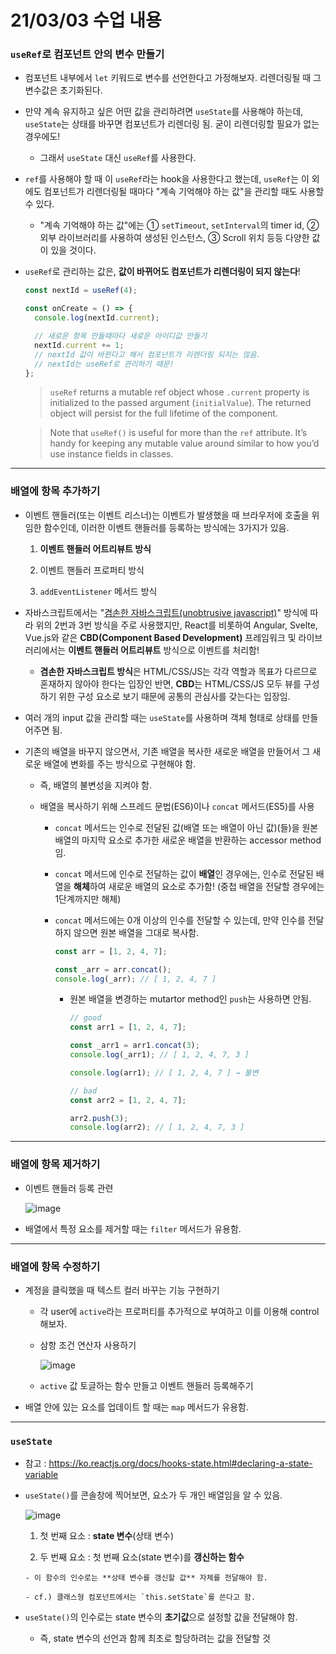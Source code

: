# 21/03/03 수업 내용
### `useRef`로 컴포넌트 안의 변수 만들기

- 컴포넌트 내부에서 `let` 키워드로 변수를 선언한다고 가정해보자. 리렌더링될 때 그 변수값은 초기화된다.

- 만약 계속 유지하고 싶은 어떤 값을 관리하려면 `useState`를 사용해야 하는데, `useState`는 상태를 바꾸면 컴포넌트가 리렌더링 됨. 굳이 리렌더링할 필요가 없는 경우에도!

  - 그래서 `useState` 대신 `useRef`를 사용한다.

- `ref`를 사용해야 할 때 이 `useRef`라는 hook을 사용한다고 했는데, `useRef`는 이 외에도 컴포넌트가 리렌더링될 때마다 "계속 기억해야 하는 값"을 관리할 때도 사용할 수 있다.

  - "계속 기억해야 하는 값"에는 ① `setTimeout`, `setInterval`의 timer id, ② 외부 라이브러리를 사용하여 생성된 인스턴스, ③ Scroll 위치 등등 다양한 값이 있을 것이다.

- `useRef`로 관리하는 값은, **값이 바뀌어도 컴포넌트가 리렌더링이 되지 않는다**!

  ```js
  const nextId = useRef(4);

  const onCreate = () => {
    console.log(nextId.current);

    // 새로운 항목 만들때마다 새로운 아이디값 만들기
    nextId.current += 1;
    // nextId 값이 바뀐다고 해서 컴포넌트가 리렌더링 되지는 않음.
    // nextId는 useRef로 관리하기 때문!
  };
  ```

  > `useRef` returns a mutable ref object whose `.current` property is initialized to the passed argument (`initialValue`). The returned object will persist for the full lifetime of the component.

  > Note that `useRef()` is useful for more than the `ref` attribute. It’s handy for keeping any mutable value around similar to how you’d use instance fields in classes.

___
### 배열에 항목 추가하기

- 이벤트 핸들러(또는 이벤트 리스너)는 이벤트가 발생했을 때 브라우저에 호출을 위임한 함수인데, 이러한 이벤트 핸들러를 등록하는 방식에는 3가지가 있음.

  1. **이벤트 핸들러 어트리뷰트 방식**

  2. 이벤트 핸들러 프로퍼티 방식

  3. `addEventListener` 메서드 방식

- 자바스크립트에서는 "[겸손한 자바스크립트(unobtrusive javascript)](https://blog.martinwork.co.kr/javascript/2017/07/23/unobstrusive-javascript.html)" 방식에 따라 위의 2번과 3번 방식을 주로 사용했지만, React를 비롯하여 Angular, Svelte, Vue.js와 같은 **CBD(Component Based Development)** 프레임워크 및 라이브러리에서는 **이벤트 핸들러 어트리뷰트** 방식으로 이벤트를 처리함!

  - **겸손한 자바스크립트 방식**은 HTML/CSS/JS는 각각 역할과 목표가 다르므로 혼재하지 않아야 한다는 입장인 반면, **CBD**는 HTML/CSS/JS 모두 뷰를 구성하기 위한 구성 요소로 보기 때문에 공통의 관심사를 갖는다는 입장임.

- 여러 개의 input 값을 관리할 때는 `useState`를 사용하며 객체 형태로 상태를 만들어주면 됨.

- 기존의 배열을 바꾸지 않으면서, 기존 배열을 복사한 새로운 배열을 만들어서 그 새로운 배열에 변화를 주는 방식으로 구현해야 함.

  - 즉, 배열의 불변성을 지켜야 함.

  - 배열을 복사하기 위해 스프레드 문법(ES6)이나 `concat` 메서드(ES5)를 사용 

    - `concat` 메서드는 인수로 전달된 값(배열 또는 배열이 아닌 값)(들)을 원본 배열의 마지막 요소로 추가한 새로운 배열을 반환하는 accessor method임.

    - `concat` 메서드에 인수로 전달하는 값이 **배열**인 경우에는, 인수로 전달된 배열을 **해체**하여 새로운 배열의 요소로 추가함! (중첩 배열을 전달할 경우에는 1단계까지만 해체)

    - `concat` 메서드에는 0개 이상의 인수를 전달할 수 있는데, 만약 인수를 전달하지 않으면 원본 배열을 그대로 복사함.

      ```js
      const arr = [1, 2, 4, 7];

      const _arr = arr.concat();
      console.log(_arr); // [ 1, 2, 4, 7 ]
      ```

      - 원본 배열을 변경하는 mutartor method인 `push`는 사용하면 안됨.

        ```js
        // good
        const arr1 = [1, 2, 4, 7];

        const _arr1 = arr1.concat(3);
        console.log(_arr1); // [ 1, 2, 4, 7, 3 ]

        console.log(arr1); // [ 1, 2, 4, 7 ] → 불변

        // bad
        const arr2 = [1, 2, 4, 7];

        arr2.push(3);
        console.log(arr2); // [ 1, 2, 4, 7, 3 ]
        ```

___
### 배열에 항목 제거하기

- 이벤트 핸들러 등록 관련

  ![image](https://user-images.githubusercontent.com/54733637/109794797-95144800-7c59-11eb-81e0-3c3ce90312cf.png)
  
- 배열에서 특정 요소를 제거할 때는 `filter` 메서드가 유용함.

___
### 배열에 항목 수정하기

- 계정을 클릭했을 때 텍스트 컬러 바꾸는 기능 구현하기

  - 각 user에 `active`라는 프로퍼티를 추가적으로 부여하고 이를 이용해 control해보자.

  - 삼항 조건 연산자 사용하기

    ![image](https://user-images.githubusercontent.com/54733637/109797190-7794ad80-7c5c-11eb-95c0-9f61c5cae6e1.png)
  
  - `active` 값 토글하는 함수 만들고 이벤트 핸들러 등록해주기

- 배열 안에 있는 요소를 업데이트 할 때는 `map` 메서드가 유용함.

___
### `useState`

- 참고 : https://ko.reactjs.org/docs/hooks-state.html#declaring-a-state-variable

- `useState()`를 콘솔창에 찍어보면, 요소가 두 개인 배열임을 알 수 있음.

  ![image](https://user-images.githubusercontent.com/54733637/109800550-a876e180-7c60-11eb-8a17-5d7e29829a6a.png)

    1. 첫 번째 요소 : **state 변수**(상태 변수)

    2. 두 번째 요소 : 첫 번째 요소(state 변수)를 **갱신하는 함수**

      - 이 함수의 인수로는 **상태 변수를 갱신할 값** 자체를 전달해야 함.

      - cf.) 클래스형 컴포넌트에서는 `this.setState`를 쓴다고 함.

- `useState()`의 인수로는 state 변수의 **초기값**으로 설정할 값을 전달해야 함.

  - 즉, state 변수의 선언과 함께 최초로 할당하려는 값을 전달할 것
